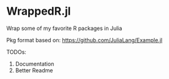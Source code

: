 # WrappedR.jl
Wrap some of my favorite R packages in Julia

Pkg format based on: https://github.com/JuliaLang/Example.jl

TODOs: 
1. Documentation
2. Better Readme
